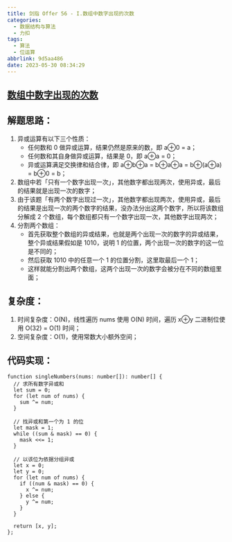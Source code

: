 ```yaml
---
title: 剑指 Offer 56 - I.数组中数字出现的次数
categories:
  - 数据结构与算法
  - 力扣
tags:
  - 算法
  - 位运算
abbrlink: 9d5aa486
date: 2023-05-30 08:34:29
---
```


## [数组中数字出现的次数](https://leetcode.cn/problems/shu-zu-zhong-shu-zi-chu-xian-de-ci-shu-lcof/)

## 解题思路：
1. 异或运算有以下三个性质：
    - 任何数和 0 做异或运算，结果仍然是原来的数，即 a⊕0 = a；
    - 任何数和其自身做异或运算，结果是 0，即 a⊕a = 0；
    - 异或运算满足交换律和结合律，即 a⊕b⊕a = b⊕a⊕a = b⊕(a⊕a) = b⊕0 = b；
2. 数组中若「只有一个数字出现一次」，其他数字都出现两次，使用异或，最后的结果就是出现一次的数字；
3. 由于该题「有两个数字出现过一次」，其他数字都出现两次，使用异或，最后的结果是出现一次的两个数字的结果，没办法分出这两个数字，所以将该数组分解成 2 个数组，每个数组都只有一个数字出现一次，其他数字出现两次；
4. 分割两个数组：
    - 首先获取整个数组的异或结果，也就是两个出现一次的数字的异或结果，整个异或结果假如是 1010，说明 1 的位置，两个出现一次的数字的这一位是不同的；
    - 然后获取 1010 中的任意一个 1 的位置分割，这里取最后一个 1；
    - 这样就能分割出两个数组，这两个出现一次的数字会被分在不同的数组里面；

## 复杂度：
1. 时间复杂度：O(N)，线性遍历 nums 使用 O(N) 时间，遍历 x⊕y 二进制位使用 O(32) = O(1) 时间；
2. 空间复杂度：O(1)，使用常数大小额外空间；

## 代码实现：
```TS
function singleNumbers(nums: number[]): number[] {
  // 求所有数字异或和
  let sum = 0;
  for (let num of nums) {
    sum ^= num;
  }

  // 找异或和第一个为 1 的位
  let mask = 1;
  while ((sum & mask) == 0) {
    mask <<= 1;
  }

  // 以该位为依据分组异或
  let x = 0;
  let y = 0;
  for (let num of nums) {
    if ((num & mask) == 0) {
      x ^= num;
    } else {
      y ^= num;
    }
  }

  return [x, y];
};
```

